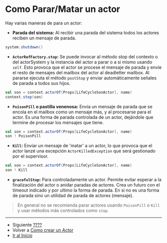 # Como Parar/Matar un actor

Hay varias maneras de para un actor:

- **Parada del sistema:** Al recibir una parada del sistema todos los actores reciben un mensaje de parada.

```scala
system.shutdown()
```

- **`ActorRefFactory.stop`:** Se puede invocar al método stop del contexto o del actorSystem y la instancia del actor a parar o a si mismo usando `self`. Esto provoca que el actor se procese el mensaje de parada y envíe el resto de mensajes del mailbox  del actor al deadletter mailbox. Al pararse ejecuta el método `postStop` y enviar automáticamente señales de parada a todos sus hijos.

```scala
val son = context.actorOf(Props[LifeCycleSonActor], name)
context.stop(son)
```

- **`PoisonPill` o pastilla venenosa:** Envía un mensaje de parada que se encola en el mailbox como un mensaje más, y al procesarse para el actor. Es una forma de parada controlada de un actor, dejándole que termine de procesar los mensajes que tiene.

```scala
val son = context.actorOf(Props[LifeCycleSonActor], name)
son ! PoisonPill
```

- **`Kill`:** Enviar un mensaje de 'matar' a un actor, lo que provoca que el actor lanzé una excepción `ActorKilledException` que será gestionado por el supervisor.

```scala
val son = context.actorOf(Props[LifeCycleSonActor], name)
son ! Kill
```

- **`gracefulStop`:** Para controladamente un actor. Permite evitar esperar a la finalización del actor o anidar paradas de actores. Crea un futuro con el timeout indicado y por ultimo la forma de parada. En si no es una forma de parada sino un utilidad de parada de actores (mensaje).

> En general no se recomienda parar actores usando `PoisonPill` o `Kill` y usar métodos más controlados como `stop`.

--- 

- Siguiente [????](./03_???.md)
- Volver a [Como crear un Actor](./04_how_to_create_actors.md)
- [Ir al Inicio](../README.md) 